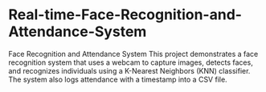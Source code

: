 # Real-time-Face-Recognition-and-Attendance-System
Face Recognition and Attendance System This project demonstrates a face recognition system that uses a webcam to capture images, detects faces, and recognizes individuals using a K-Nearest Neighbors (KNN) classifier. The system also logs attendance with a timestamp into a CSV file. 
